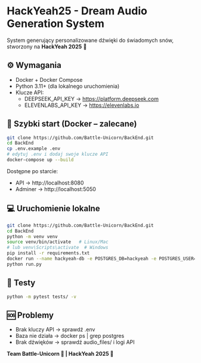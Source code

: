 # HackYeah25 - Dream Audio Generation System

System generujący personalizowane dźwięki do świadomych snów, stworzony na **HackYeah 2025** 🦄  

## ⚙️ Wymagania
- Docker + Docker Compose
- Python 3.11+ (dla lokalnego uruchomienia)
- Klucze API:
  - DEEPSEEK_API_KEY → https://platform.deepseek.com
  - ELEVENLABS_API_KEY → https://elevenlabs.io

## 🚀 Szybki start (Docker – zalecane)
```bash
git clone https://github.com/Battle-Unicorn/BackEnd.git
cd BackEnd
cp .env.example .env
# edytuj .env i dodaj swoje klucze API
docker-compose up --build
```
Dostępne po starcie:
- API → http://localhost:8080
- Adminer → http://localhost:5050

## 💻 Uruchomienie lokalne
```bash
git clone https://github.com/Battle-Unicorn/BackEnd.git
cd BackEnd
python -m venv venv
source venv/bin/activate   # Linux/Mac
# lub venv\Scripts\activate  # Windows
pip install -r requirements.txt
docker run --name hackyeah-db -e POSTGRES_DB=hackyeah -e POSTGRES_USER=admin -e POSTGRES_PASSWORD=admin1 -p 5432:5432 -d postgres:15
python run.py
```

## 🧪 Testy
```bash
python -m pytest tests/ -v
```

## 🆘 Problemy
- Brak kluczy API → sprawdź .env
- Baza nie działa → docker ps | grep postgres
- Brak dźwięków → sprawdź audio_files/ i logi API

**Team Battle-Unicorn 💫 | HackYeah 2025 🦄**
